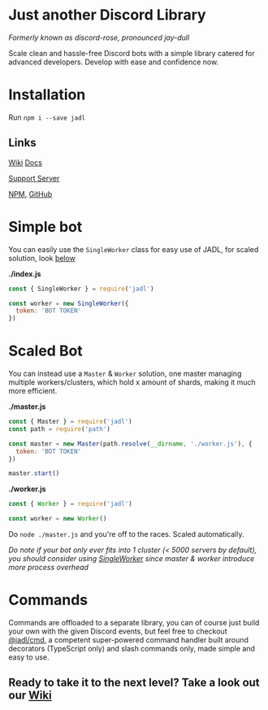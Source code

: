 # Just another Discord Library
*Formerly known as discord-rose, pronounced jay-dull*

Scale clean and hassle-free Discord bots with a simple library catered for advanced developers. Develop with ease and confidence now.

# Installation

Run `npm i --save jadl`

## Links

[Wiki](https://github.com/jpbberry/jadl/wiki) [Docs](https://jadl.js.org)

[Support Server](https://discord.gg/EdpA6qRHhs)

[NPM](https://npmjs.com/package/jadl), [GitHub](https://github.com/jpbberry/jadl)

# Simple bot

You can easily use the `SingleWorker` class for easy use of JADL, for scaled solution, look [below](#scaled-bot)

**./index.js**
```js
const { SingleWorker } = require('jadl')

const worker = new SingleWorker({
  token: 'BOT TOKEN'
})
```

# Scaled Bot

You can instead use a `Master` & `Worker` solution, one master managing multiple workers/clusters, which hold x amount of shards, making it much more efficient.

**./master.js**
```js
const { Master } = require('jadl')
const path = require('path')

const master = new Master(path.resolve(__dirname, './worker.js'), {
  token: 'BOT TOKEN'
})

master.start()
```

**./worker.js**
```js
const { Worker } = require('jadl')

const worker = new Worker()
```
Do `node ./master.js` and you're off to the races. Scaled automatically.

*Do note if your bot only ever fits into 1 cluster (< 5000 servers by default), you should consider using [SingleWorker](#simple-bot) since master & worker introduce more process overhead*

# Commands

Commands are offloaded to a separate library, you can of course just build your own with the given Discord events, but feel free to checkout [@jadl/cmd](https://npmjs.com/@jadl/cmd), a competent super-powered command handler built around decorators (TypeScript only) and slash commands only, made simple and easy to use.

## Ready to take it to the next level? Take a look out our [Wiki](https://github.com/jpbberry/jadl/wiki)
